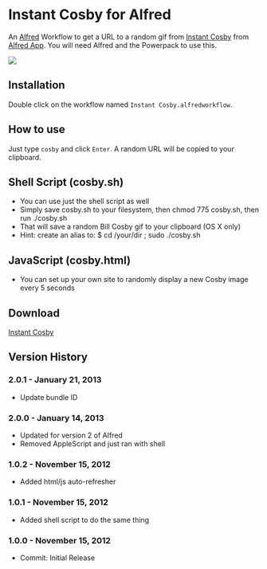 # Instant Cosby for Alfred

An [Alfred](http://alfredapp.com/) Workflow to get a URL to a random gif from [Instant Cosby](http://instantcosby.com) from [Alfred App](http://alfredapp.com/). You will need Alfred and the Powerpack to use this.

<img src="http://www.instantcosby.com/img/015.gif" border="0" />

## Installation

Double click on the workflow named `Instant Cosby.alfredworkflow`.

## How to use

Just type `cosby` and click `Enter`. A random URL will be copied to your clipboard.


## Shell Script (cosby.sh)

* You can use just the shell script as well
* Simply save cosby.sh to your filesystem, then chmod 775 cosby.sh, then run ./cosby.sh
* That will save a random Bill Cosby gif to your clipboard (OS X only)
* Hint: create an alias to: $ cd /your/dir ; sudo ./cosby.sh

## JavaScript (cosby.html)

* You can set up your own site to randomly display a new Cosby image every 5 seconds


## Download

[Instant Cosby](https://github.com/phpfunk/alfred-instant-cosby/archive/v2.zip)


## Version History

### 2.0.1 - January 21, 2013
* Update bundle ID

### 2.0.0 - January 14, 2013
* Updated for version 2 of Alfred
* Removed AppleScript and just ran with shell

### 1.0.2 - November 15, 2012
* Added html/js auto-refresher

### 1.0.1 - November 15, 2012
* Added shell script to do the same thing

### 1.0.0 - November 15, 2012
* Commit: Initial Release
